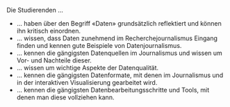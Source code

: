 Die Studierenden …
* … haben über den Begriff «Daten» grundsätzlich reflektiert und können ihn kritisch einordnen.
* … wissen, dass Daten zunehmend im Recherchejournalismus Eingang finden und kennen gute Beispiele von Datenjournalismus.
* … kennen die gängigsten Datenquellen im Journalismus und wissen um Vor- und Nachteile dieser.
* … wissen um wichtige Aspekte der Datenqualität.
* … kennen die gängigsten Datenformate, mit denen im Journalismus und in der interaktiven Visualisierung gearbeitet wird.
* … kennen die gängigsten Datenbearbeitungsschritte und Tools, mit denen man diese vollziehen kann.
